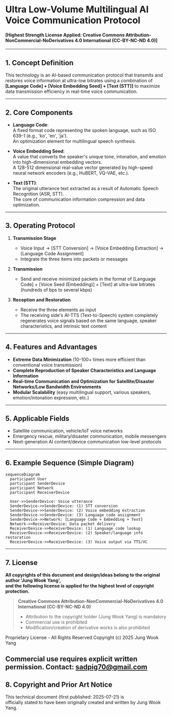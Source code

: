 # Ultra Low-Volume Multilingual AI Voice Communication Protocol  
#### [Highest Strength License Applied: Creative Commons Attribution-NonCommercial-NoDerivatives 4.0 International (CC-BY-NC-ND 4.0)]

---

## 1. Concept Definition

This technology is an AI-based communication protocol that transmits and restores voice information at ultra-low bitrates using a combination of **[Language Code] + [Voice Embedding Seed] + [Text (STT)]** to maximize data transmission efficiency in real-time voice communication.

---

## 2. Core Components

- **Language Code**:  
  A fixed format code representing the spoken language, such as ISO 639-1 (e.g., 'ko', 'en', 'ja').  
  An optimization element for multilingual speech synthesis.

- **Voice Embedding Seed**:  
  A value that converts the speaker's unique tone, intonation, and emotion into high-dimensional embedding vectors.  
  A 128-512 dimensional real-value vector generated by high-speed neural network encoders (e.g., HuBERT, VQ-VAE, etc.).

- **Text (STT)**:  
  The original utterance text extracted as a result of Automatic Speech Recognition (ASR, STT).  
  The core of communication information compression and data optimization.

---

## 3. Operating Protocol

1. **Transmission Stage**
    - Voice Input → [STT Conversion] → [Voice Embedding Extraction] → [Language Code Assignment]
    - Integrate the three items into packets or messages

2. **Transmission**
    - Send and receive minimized packets in the format of [Language Code] + [Voice Seed (Embedding)] + [Text] at ultra-low bitrates (hundreds of bps to several kbps)

3. **Reception and Restoration**
    - Receive the three elements as input
    - The receiving side's AI-TTS (Text-to-Speech) system completely regenerates voice signals based on the same language, speaker characteristics, and intrinsic text content

---

## 4. Features and Advantages

- **Extreme Data Minimization** (10-100+ times more efficient than conventional voice transmission)
- **Complete Reproduction of Speaker Characteristics and Language Information**
- **Real-time Communication and Optimization for Satellite/Disaster Networks/Low Bandwidth Environments**
- **Modular Scalability** (easy multilingual support, various speakers, emotion/intonation expression, etc.)

---

## 5. Applicable Fields

- Satellite communication, vehicle/IoT voice networks
- Emergency rescue, military/disaster communication, mobile messengers
- Next-generation AI content/device communication low-level protocols

---

## 6. Example Sequence (Simple Diagram)

```
sequenceDiagram
  participant User
  participant SenderDevice
  participant Network
  participant ReceiverDevice

  User->>SenderDevice: Voice utterance
  SenderDevice->>SenderDevice: (1) STT conversion
  SenderDevice->>SenderDevice: (2) Voice embedding extraction
  SenderDevice->>SenderDevice: (3) Language code assignment
  SenderDevice->>Network: [Language Code + Embedding + Text]
  Network->>ReceiverDevice: Data packet delivery
  ReceiverDevice->>ReceiverDevice: (1) Language code lookup
  ReceiverDevice->>ReceiverDevice: (2) Speaker/language info restoration
  ReceiverDevice->>ReceiverDevice: (3) Voice output via TTS/VC
```

---

## 7. License

**All copyrights of this document and design/ideas belong to the original author 'Jung Wook Yang',  
and the following license is applied for the highest level of copyright protection.**

> **Creative Commons Attribution-NonCommercial-NoDerivatives 4.0 International (CC-BY-NC-ND 4.0)**
>
> - Attribution to the copyright holder (Jung Wook Yang) is mandatory  
> - Commercial use is prohibited  
> - Modification/creation of derivative works is also prohibited  

Proprietary License - All Rights Reserved
Copyright (c) 2025 Jung Wook Yang

Commercial use requires explicit written permission.
Contact: sadpig70@gmail.com
---

## 8. Copyright and Prior Art Notice

This technical document (first published: 2025-07-21) is  
officially stated to have been originally created and written by Jung Wook Yang.
